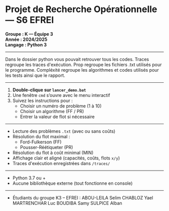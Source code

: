 # Projet de Recherche Opérationnelle — S6 EFREI

**Groupe : K — Équipe 3**  
**Année : 2024/2025**  
**Langage : Python 3**  

---

Dans le dossier python vous pouvait retrouver tous les codes.
Traces regroupe les traces d'exécution.
Prop regroupe les fichiers .txt utilisés pour le programme.
Compléxité regroupe les algorithmes et codes utilisés pour les tests ainsi que le rapport.

---

1. **Double-clique sur `lancer_demo.bat`**  
2. Une fenêtre `cmd` s’ouvre avec le menu interactif  
3. Suivez les instructions pour :
   - Choisir un numéro de problème (1 à 10)
   - Choisir un algorithme (FF / PR)
   - Entrer la valeur de flot si nécessaire

---

- Lecture des problèmes `.txt` (avec ou sans coûts)
- Résolution du flot maximal :
  - Ford-Fulkerson (FF)
  - Pousser-Réétiqueter (PR)
- Résolution du flot à coût minimal (MIN)
- Affichage clair et aligné (capacités, coûts, flots `x/y`)
- Traces d'exécution enregistrées dans `/traces/`

---

- Python 3.7 ou +
- Aucune bibliothèque externe (tout fonctionne en console)

---


- Étudiants du groupe K3 – EFREI : 
ABOU-LEILA Selim
CHABLOZ Yael
MARTRENCHAR Luc
BOUDIBA Samy
SULPICE Alban

